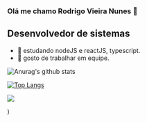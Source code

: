 

### Olá me chamo Rodrigo Vieira Nunes 👋
## Desenvolvedor de sistemas

- 🔭 estudando nodeJS e reactJS, typescript.
- 🤝 gosto de trabalhar em equipe. 




![Anurag's github stats](https://github-readme-stats.vercel.app/api?username=rodrigo12663&show_icons=true&theme=radical)

 
[![Top Langs](https://github-readme-stats.vercel.app/api/top-langs/?username=rodrigo12663&show_icons=true&theme=radical&layout=compact)](https://github.com/rodrigo12663/github-readme-stats)

 [<img src="https://img.shields.io/badge/linkedin-%230077B5.svg?&style=for-the-badge&logo=linkedin&logoColor=white" />](https://www.linkedin.com/in/rodrigo-vieira-174b931b2/)





)



